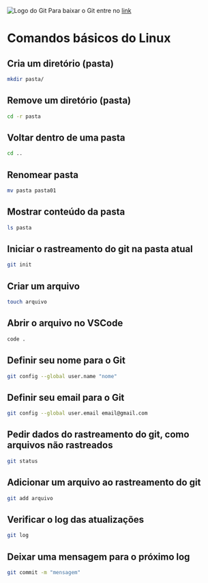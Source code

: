 ![Logo do Git](projetos/assets/logogit.png)
Para baixar o Git entre no [link](https://git-scm.com/downloads)

# Comandos básicos do Linux

## Cria um diretório (pasta)
```bash
mkdir pasta/

```

## Remove um diretório (pasta)
```bash
cd -r pasta

```

## Voltar dentro de uma pasta
```bash
cd ..

```

## Renomear pasta
```bash
mv pasta pasta01

```

## Mostrar conteúdo da pasta
```bash
ls pasta

```

## Iniciar o rastreamento do git na pasta atual
```bash
git init

```

## Criar um arquivo
```bash
touch arquivo

```

## Abrir o arquivo no VSCode
```bash
code .

```

## Definir seu nome para o Git
```bash
git config --global user.name "nome"

```

## Definir seu email para o Git
```bash
git config --global user.email email@gmail.com

```

## Pedir dados do rastreamento do git, como arquivos não rastreados
```bash
git status

```

## Adicionar um arquivo ao rastreamento do git
```bash
git add arquivo

```

## Verificar o log das atualizações
```bash
git log

```

## Deixar uma mensagem para o próximo log
```bash
git commit -m "mensagem"

```